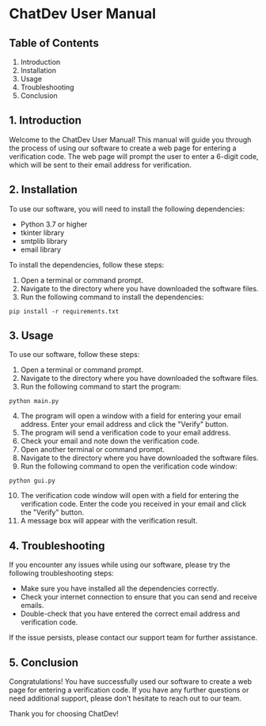 # ChatDev User Manual

## Table of Contents
1. Introduction
2. Installation
3. Usage
4. Troubleshooting
5. Conclusion

## 1. Introduction
Welcome to the ChatDev User Manual! This manual will guide you through the process of using our software to create a web page for entering a verification code. The web page will prompt the user to enter a 6-digit code, which will be sent to their email address for verification.

## 2. Installation
To use our software, you will need to install the following dependencies:

- Python 3.7 or higher
- tkinter library
- smtplib library
- email library

To install the dependencies, follow these steps:

1. Open a terminal or command prompt.
2. Navigate to the directory where you have downloaded the software files.
3. Run the following command to install the dependencies:

```
pip install -r requirements.txt
```

## 3. Usage
To use our software, follow these steps:

1. Open a terminal or command prompt.
2. Navigate to the directory where you have downloaded the software files.
3. Run the following command to start the program:

```
python main.py
```

4. The program will open a window with a field for entering your email address. Enter your email address and click the "Verify" button.
5. The program will send a verification code to your email address.
6. Check your email and note down the verification code.
7. Open another terminal or command prompt.
8. Navigate to the directory where you have downloaded the software files.
9. Run the following command to open the verification code window:

```
python gui.py
```

10. The verification code window will open with a field for entering the verification code. Enter the code you received in your email and click the "Verify" button.
11. A message box will appear with the verification result.

## 4. Troubleshooting
If you encounter any issues while using our software, please try the following troubleshooting steps:

- Make sure you have installed all the dependencies correctly.
- Check your internet connection to ensure that you can send and receive emails.
- Double-check that you have entered the correct email address and verification code.

If the issue persists, please contact our support team for further assistance.

## 5. Conclusion
Congratulations! You have successfully used our software to create a web page for entering a verification code. If you have any further questions or need additional support, please don't hesitate to reach out to our team.

Thank you for choosing ChatDev!
